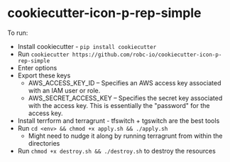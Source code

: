 # cookiecutter-icon-p-rep-simple

To run:

- Install cookiecutter - `pip install cookiecutter`
- Run `cookiecutter https://github.com/robc-io/cookiecutter-icon-p-rep-simple`
- Enter options
- Export these keys 
    - AWS_ACCESS_KEY_ID – Specifies an AWS access key associated with an IAM user or role.
    - AWS_SECRET_ACCESS_KEY – Specifies the secret key associated with the access key. This is essentially the "password" for the access key.
- Install terrform and terragrunt - tfswitch + tgswitch are the best tools 
- Run `cd <env> && chmod +x apply.sh && ./apply.sh`
    - Might need to nudge it along by running terragrunt from within the directories
- Run `chmod +x destroy.sh && ./destroy.sh` to destroy the resources 

